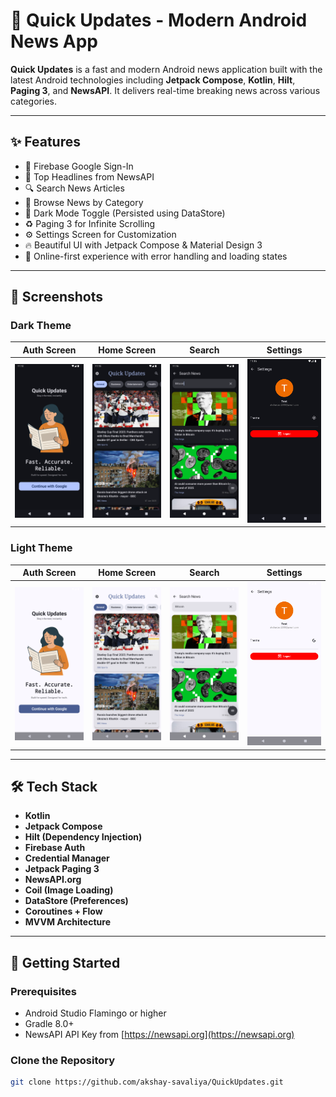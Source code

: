 # 📱 Quick Updates - Modern Android News App

**Quick Updates** is a fast and modern Android news application built with the latest Android technologies including **Jetpack Compose**, **Kotlin**, **Hilt**, **Paging 3**, and **NewsAPI**. It delivers real-time breaking news across various categories.

---

## ✨ Features

- 🔐 Firebase Google Sign-In
- 📰 Top Headlines from NewsAPI
- 🔍 Search News Articles
- 🧭 Browse News by Category
- 🌙 Dark Mode Toggle (Persisted using DataStore)
- ♻️ Paging 3 for Infinite Scrolling
- ⚙️ Settings Screen for Customization
- 🔥 Beautiful UI with Jetpack Compose & Material Design 3
- 📡 Online-first experience with error handling and loading states

---

## 📸 Screenshots

### Dark Theme
| Auth Screen                        | Home Screen                        | Search                                 | Settings                                   |
|------------------------------------|------------------------------------|----------------------------------------|--------------------------------------------|
| ![Auth](screenshots/auth_dark.png) | ![Home](screenshots/home_dark.png) | ![Search](screenshots/search_dark.png) | ![Settings](screenshots/settings_dark.png) |

### Light Theme
| Auth Screen                         | Home Screen                         | Search                                  | Settings                                    |
|-------------------------------------|-------------------------------------|-----------------------------------------|---------------------------------------------|
| ![Auth](screenshots/auth_light.png) | ![Home](screenshots/home_light.png) | ![Search](screenshots/search_light.png) | ![Settings](screenshots/settings_light.png) |

---

## 🛠️ Tech Stack

- **Kotlin**
- **Jetpack Compose**
- **Hilt (Dependency Injection)**
- **Firebase Auth**
- **Credential Manager**
- **Jetpack Paging 3**
- **NewsAPI.org**
- **Coil (Image Loading)**
- **DataStore (Preferences)**
- **Coroutines + Flow**
- **MVVM Architecture**

---

## 🚀 Getting Started

### Prerequisites

- Android Studio Flamingo or higher
- Gradle 8.0+
- NewsAPI API Key from [https://newsapi.org](https://newsapi.org)

### Clone the Repository

```bash
git clone https://github.com/akshay-savaliya/QuickUpdates.git